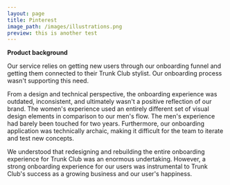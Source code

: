 ```yaml
---
layout: page
title: Pinterest
image_path: /images/illustrations.png
preview: this is another test
---
```


**Product background**

Our service relies on getting new users through our onboarding funnel and getting them connected to their Trunk Club stylist. Our onboarding process wasn't supporting this need.

From a design and technical perspective, the onboarding experience was outdated, inconsistent, and ultimately wasn't a positive reflection of our brand. The women's experience used an entirely different set of visual design elements in comparison to our men's flow. The men's experience had barely been touched for two years. Furthermore, our onboarding application was technically archaic, making it difficult for the team to iterate and test new concepts.

We understood that redesigning and rebuilding the entire onboarding experience for Trunk Club was an enormous undertaking. However, a strong onboarding experience for our users was instrumental to Trunk Club's success as a growing business and our user's happiness.
